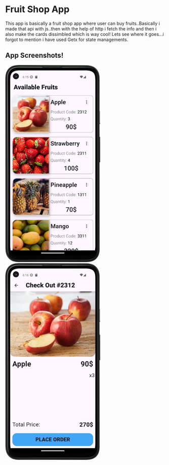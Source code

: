 # Fruit Shop App
This app is basically a fruit shop app where user can buy fruits..Basically i made that api with js..then with the help of http i fetch the info and then i also make the cards dissimbled which is way cool! Lets see where it goes...i forgot to mention i have used Getx for state managements.
## App Screenshots!

<img src="SS/s1.png" alt="App Screenshot" width="300"/>
<img src="SS/s2.png" alt="App Screenshot" width="300"/>
